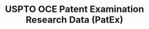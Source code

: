 ---
bigquery: https://console.cloud.google.com/bigquery?p=patents-public-data&d=uspto_oce_pair&page=dataset
citation: 'Graham, S. Marco, A., and Miller, A. (2015). “The USPTO Patent Examination
  Research Dataset: A Window on the Process of Patent Examination.”'
contributors: Graham, S. Marco, A., Miller, A.
cost: None
description: The latest version of PatEx (referred to below as the 2020 release) contains
  detailed information on nearly 11.9 million publicly-viewable provisional and non-provisional
  patent applications to the USPTO and over 4.6 million Patent Cooperation Treaty
  (PCT) applications. It is based on data that OCE downloaded from the Patent Examination
  Data System (PEDS) in April, 2021. The PEDS data are sourced from Public PAIR. The
  first time that OCE used PEDS as the basis of PatEx was for the 2019 release. We
  took the PEDS data and organized it into the familiar PatEx data files, which are
  based on the organization of the Public PAIR portal. The data files include information
  on each application’s characteristics, prosecution history, continuation history,
  claims of foreign priority, patent term adjustment history, publication history,
  and correspondence address information.
documentation: 'For the 2019 and later releases, new technical documentation is available
  https://www.uspto.gov/sites/default/files/documents/PatEx-2019-Technical-Doc.pdf


  A document describing the 2014-2017 data sets is available and can be cited as:
  Graham, Stuart J.H. and Marco, Alan C. and Miller, Richard, The USPTO Patent Examination
  Research Dataset: A Window on the Process of Patent Examination (November 30, 2015).
  Available at SSRN: https://ssrn.com/abstract=2702637.'
last_edit: Mon, 04 Apr 2022 19:06:22 GMT
location: https://www.uspto.gov/ip-policy/economic-research/research-datasets/patent-examination-research-dataset-public-pair
maintained_by: EconomicsData@uspto.gov
related_publications: https://ssrn.com/abstract=29956744, https://ssrn.com/abstract=2702637
schema_fields: '[''appl_status_code'', ''aia_first_to_file'', ''correspondence_region_name'',
  ''earliest_pgpub_number'', ''patent_issue_date'', ''status_description'', ''small_entity_indicator'',
  ''file_location_date'', ''filing_date'', ''continuation_type'', ''confirm_number'',
  ''child_application_number'', ''abandon_date'', ''disposal_type'', ''event_description'',
  ''examiner_id'', ''correspondence_postal_code'', ''invention_subject_matter'', ''correspondence_street_line_2'',
  ''correspondence_country_code'', ''wipo_pub_date'', ''uspc_subclass'', ''correspondence_region_code'',
  ''recorded_date'', ''parent_application_number'', ''appl_status_date'', ''inventor_country_code'',
  ''uspc_class'', ''examiner_name_last'', ''customer_number'', ''correspondence_city'',
  ''parent_country'', ''application_number_pair'', ''foreign_parent_id'', ''inventor_name_first'',
  ''examiner_name_middle'', ''patent_number'', ''inventor_name_middle'', ''inventor_name_last'',
  ''inventor_country_name'', ''child_filing_date'', ''application_number'', ''file_location'',
  ''earliest_pgpub_date'', ''status_code'', ''examiner_art_unit'', ''invention_title'',
  ''correspondence_street_line_1'', ''event_code'', ''correspondence_name_line_1'',
  ''sequence_number'', ''wipo_pub_number'', ''correspondence_name_line_2'', ''parent_filing_date'',
  ''application_type'', ''foreign_parent_date'', ''inventor_rank'', ''examiner_name_first'',
  ''atty_docket_number'', ''correspondence_country_name'', ''parent_country_code'',
  ''inventor_region_code'', ''inventor_address_type'']'
shortname: patex
tags:
- patents
- legal
- history
terms_of_use: 'USPTO’s online databases are not designed or intended to be a source
  for bulk downloads of USPTO data when accessed through the website’s interfaces.
  Individuals, companies, IP addresses, or blocks of IP addresses who, in effect,
  deny or decrease service by generating unusually high numbers of database accesses
  (searches, pages, or hits), whether generated manually or in an automated fashion,
  may be denied access to USPTO servers without notice.


  Bulk data products may be separately obtained from the USPTO, either for free or
  at the cost of dissemination. For details, see information on Electronic Bulk Data
  Products: https://www.uspto.gov/learning-and-resources/electronic-bulk-data-products'
title: USPTO OCE Patent Examination Research Data (PatEx)
uuid: 4342caa7-23af-420c-b2f6-6088f133df6a
---